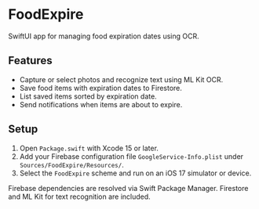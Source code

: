 # FoodExpire

SwiftUI app for managing food expiration dates using OCR.

## Features
- Capture or select photos and recognize text using ML Kit OCR.
- Save food items with expiration dates to Firestore.
- List saved items sorted by expiration date.
- Send notifications when items are about to expire.

## Setup
1. Open `Package.swift` with Xcode 15 or later.
2. Add your Firebase configuration file `GoogleService-Info.plist` under `Sources/FoodExpire/Resources/`.
3. Select the `FoodExpire` scheme and run on an iOS 17 simulator or device.

Firebase dependencies are resolved via Swift Package Manager. Firestore and ML Kit for text recognition are included.
